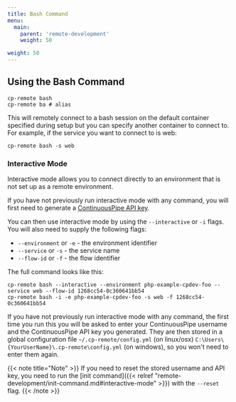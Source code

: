 ```yaml
---
title: Bash Command
menu:
  main:
    parent: 'remote-development'
    weight: 50

weight: 50
---
```

## Using the Bash Command

```
cp-remote bash
cp-remote ba # alias
```

This will remotely connect to a bash session on the default container specified during setup but you can specify another container to connect to. For example, if the service you want to connect to is web:

```
cp-remote bash -s web
```

### Interactive Mode

Interactive mode allows you to connect directly to an environment that is not set up as a remote environment.

If you have not previously run interactive mode with any command, you will first need to generate a [ContinuousPipe API key](https://authenticator.continuouspipe.io/account/api-keys).

You can then use interactive mode by using the `--interactive` or `-i` flags. You will also need to supply the following flags:

- `--environment` or `-e` - the environment identifier
- `--service` or `-s` - the service name
- `--flow-id` or `-f` - the flow identifier

The full command looks like this:

```
cp-remote bash --interactive --environment php-example-cpdev-foo --service web --flow-id 1268cc54-0c360641bb54
cp-remote bash -i -e php-example-cpdev-foo -s web -f 1268cc54-0c360641bb54
```

If you have not previously run interactive mode with any command, the first time you run this you will be asked to enter your ContinuousPipe username and the ContinuousPipe API key you generated. They are then stored in a global configuration file `~/.cp-remote/config.yml` (on linux/osx) `C:\Users\{YourUserName}\.cp-remote\config.yml` (on windows), so you won't need to enter them again. 

{{< note title="Note" >}}
If you need to reset the stored username and API key, you need to run the [init command]({{< relref "remote-development/init-command.md#interactive-mode" >}}) with the `--reset` flag.
{{< /note >}}
